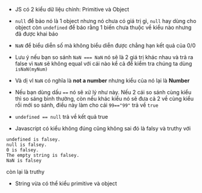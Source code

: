 - JS có 2 kiểu dữ liệu chính: Primitive và Object

- `null` để bảo nó là 1 object nhưng nó chưa có giá trị gì, `null` hay dùng cho object còn `undefined` để báo rằng 1 biến chưa thuộc về kiểu nào nhưng đã được khai báo

- `NaN` để biểu diễn số mà không biểu diễn được chẳng hạn kết quả của 0/0

- Lưu ý nếu bạn so sánh `NaN === NaN` nó sẽ là 2 giá trị khác nhau và trả ra false vì `NaN` sẽ không equal với cái nào kể cả  để kiểm tra chúng ta dùng `isNaN(myNum)`

- Và dị vl `NaN` có nghĩa là **not a number** nhưng kiểu của nó lại là **Number**

- Nếu bạn dùng dấu `==` nó sẽ xử lý như này. Nếu 2 cái so sánh cùng kiểu thì so sáng bình thường, còn nếu khác kiểu nó sẽ đưa cả 2 về cùng kiểu rồi mới so sánh, điều này làm cho cái `99=="99"` trả về `true`

- `undefined == null` trả về kết quả true

- Javascript có kiểu không đúng cũng không sai đó là falsy và truthy với

```
undefined is falsey.
null is falsey.
0 is falsey.
The empty string is falsey.
NaN is falsey
```
còn lại là truthy

- String vừa có thể kiểu primitive và object